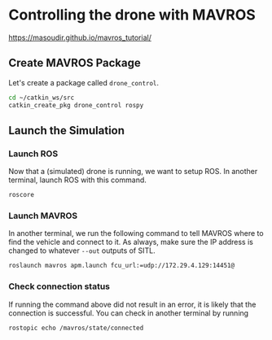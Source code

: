 # Controlling the drone with MAVROS

https://masoudir.github.io/mavros_tutorial/

## Create MAVROS Package
Let's create a package called `drone_control`.

```bash
cd ~/catkin_ws/src
catkin_create_pkg drone_control rospy 
```

## Launch the Simulation
### Launch ROS
Now that a (simulated) drone is running, we want to setup ROS. In another
terminal, launch ROS with this command.
```bash
roscore
```

### Launch MAVROS
In another terminal, we run the following command to tell MAVROS where to find
the vehicle and connect to it. As always, make sure the IP address is changed
to whatever `--out` outputs of SITL.
```bash
roslaunch mavros apm.launch fcu_url:=udp://172.29.4.129:14451@
```

### Check connection status
If running the command above did not result in an error, it is likely that
the connection is successful. You can check in another terminal by running
```bash
rostopic echo /mavros/state/connected
```